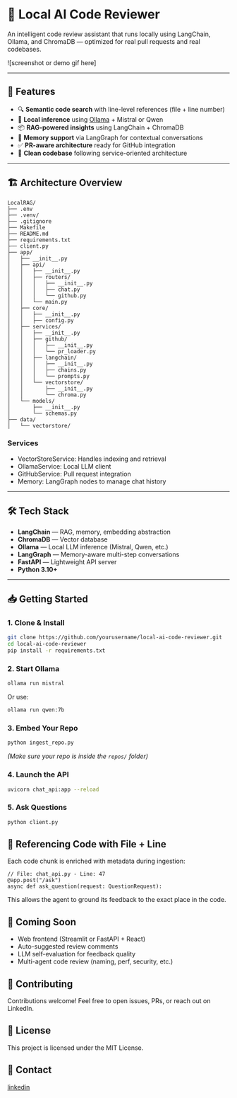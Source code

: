 # 🧠 Local AI Code Reviewer
An intelligent code review assistant that runs locally using LangChain, Ollama, and ChromaDB — optimized for real pull requests and real codebases.

![screenshot or demo gif here]

---

## 🚀 Features
- 🔍 **Semantic code search** with line-level references (file + line number)
- 💬 **Local inference** using [Ollama](https://ollama.com/) + Mistral or Qwen
- 📦 **RAG-powered insights** using LangChain + ChromaDB
- 🧠 **Memory support** via LangGraph for contextual conversations
- ✅ **PR-aware architecture** ready for GitHub integration
- 🧼 **Clean codebase** following service-oriented architecture

---

## 🏗️ Architecture Overview
```
LocalRAG/
├── .env
├── .venv/
├── .gitignore
├── Makefile
├── README.md
├── requirements.txt
├── client.py
├── app/
│   ├── __init__.py
│   ├── api/
│   │   ├── __init__.py
│   │   ├── routers/
│   │   │   ├── __init__.py
│   │   │   ├── chat.py
│   │   │   └── github.py
│   │   └── main.py
│   ├── core/
│   │   ├── __init__.py
│   │   ├── config.py
│   ├── services/
│   │   ├── __init__.py
│   │   ├── github/
│   │   │   ├── __init__.py
│   │   │   └── pr_loader.py
│   │   ├── langchain/
│   │   │   ├── __init__.py
│   │   │   ├── chains.py
│   │   │   └── prompts.py
│   │   └── vectorstore/
│   │       ├── __init__.py
│   │       └── chroma.py
│   └── models/
│       ├── __init__.py
│       └── schemas.py
├── data/
│   └── vectorstore/

```

### Services
- VectorStoreService: Handles indexing and retrieval
- OllamaService: Local LLM client
- GitHubService: Pull request integration
- Memory: LangGraph nodes to manage chat history

---

## 🛠️ Tech Stack
- **LangChain** — RAG, memory, embedding abstraction
- **ChromaDB** — Vector database
- **Ollama** — Local LLM inference (Mistral, Qwen, etc.)
- **LangGraph** — Memory-aware multi-step conversations
- **FastAPI** — Lightweight API server
- **Python 3.10+**

---

## 📥 Getting Started

### 1. Clone & Install
```bash
git clone https://github.com/yourusername/local-ai-code-reviewer.git
cd local-ai-code-reviewer
pip install -r requirements.txt
```

### 2. Start Ollama
```bash
ollama run mistral
```
Or use:
```bash
ollama run qwen:7b
```

### 3. Embed Your Repo
```bash
python ingest_repo.py
```
*(Make sure your repo is inside the `repos/` folder)*

### 4. Launch the API
```bash
uvicorn chat_api:app --reload
```

### 5. Ask Questions
```bash
python client.py
```

## 📍 Referencing Code with File + Line
Each code chunk is enriched with metadata during ingestion:
```
// File: chat_api.py - Line: 47
@app.post("/ask")
async def ask_question(request: QuestionRequest):
```
This allows the agent to ground its feedback to the exact place in the code.

## 🔮 Coming Soon
* Web frontend (Streamlit or FastAPI + React)
* Auto-suggested review comments
* LLM self-evaluation for feedback quality
* Multi-agent code review (naming, perf, security, etc.)

## 🤝 Contributing
Contributions welcome! Feel free to open issues, PRs, or reach out on LinkedIn.

## 📜 License
This project is licensed under the MIT License.

## 📧 Contact
[linkedin](https://www.linkedin.com/in/sebastiandavila/)
